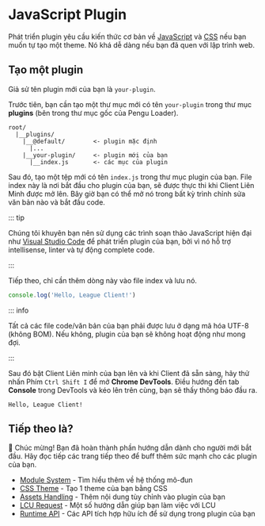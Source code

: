 # JavaScript Plugin

Phát triển plugin yêu cầu kiến thức cơ bản về
[JavaScript](https://developer.mozilla.org/en-US/docs/Web/JavaScript) và
[CSS](https://developer.mozilla.org/en-US/docs/Web/CSS) nếu bạn muốn tự tạo một
theme. Nó khá dễ dàng nếu bạn đã quen với lập trình web.

## Tạo một plugin

Giả sử tên plugin mới của bạn là `your-plugin`.

Trước tiên, bạn cần tạo một thư mục mới có tên `your-plugin` trong thư mục **plugins**
(bên trong thư mục gốc của Pengu Loader).

```
root/
  |__plugins/
    |__@default/        <- plugin mặc định
      |...
    |__your-plugin/     <- plugin mới của bạn
      |__index.js       <- các mục của plugin
```

Sau đó, tạo một tệp mới có tên `index.js` trong thư mục plugin của bạn. File index này là nơi bắt đầu cho plugin của bạn, sẽ được thực thi khi Client Liên Minh được
mở lên. Bây giờ bạn có thể mở nó trong bất kỳ trình chỉnh sửa văn bản nào và bắt đầu code.

::: tip

Chúng tôi khuyên bạn nên sử dụng các trình soạn thảo JavaScript hiện đại như
[Visual Studio Code](https://code.visualstudio.com/) để phát triển plugin của bạn, bởi vì
nó hỗ trợ intellisense, linter và tự động complete code.

:::

Tiếp theo, chỉ cần thêm dòng này vào file index và lưu nó.

```js
console.log('Hello, League Client!')
```

::: info

Tất cả các file code/văn bản của bạn phải được lưu ở dạng mã hóa UTF-8 (không BOM). Nếu không,
plugin của bạn sẽ không hoạt động như mong đợi.

:::

Sau đó bật Client Liên minh của bạn lên và khi Client đã sẵn sàng, hãy thử nhấn
Phím `Ctrl Shift I` để mở **Chrome DevTools**. Điều hướng đến tab **Console**
trong DevTools và kéo lên trên cùng, bạn sẽ thấy thông báo đầu ra.

```
Hello, League Client!
```

## Tiếp theo là?

🎉 Chúc mừng! Bạn đã hoàn thành phần hướng dẫn dành cho người mới bắt đầu. Hãy đọc tiếp các trang tiếp theo để buff thêm sức mạnh cho các plugin của bạn.

- [Module System](./module-system) - Tìm hiểu thêm về hệ thống mô-đun
- [CSS Theme](./css-theme) - Tạo 1 theme của bạn bằng CSS
- [Assets Handling](./asset-handling) - Thêm nội dung tùy chỉnh vào plugin của bạn
- [LCU Request](./lcu-request) - Một số hướng dẫn giúp bạn làm việc với LCU
- [Runtime API](/runtime-api/) - Các API tích hợp hữu ích để sử dụng trong plugin của bạn